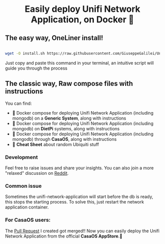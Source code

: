 <h1 align=center>Easily deploy Unifi Network Application, on Docker 🐳</h1>

## The easy way, OneLiner install!
```bash

wget -O install.sh https://raw.githubusercontent.com/GiuseppeGalilei/Unifi-Network-Application/main/OneLiner/install.sh && chmod +x install.sh && ./install.sh

```
Just copy and paste this command in your terminal, an intuitive script will guide you through the process

## The classic way, Raw compose files with instructions
You can find:
- 🐳 Docker compose for deploying Unifi Network Application (including mongodb) on a **Generic System**, along with instructions
- 🐳 Docker compose for deploying Unifi Network Application (including mongodb) on **DietPi** systems, along with instructions
- 🐳 Docker compose for deploying Unifi Network Application (including mongodb) through **CasaOS**, along with instructions
- 📔 **Cheat Sheet** about random Ubiquiti stuff

### Development
Feel free to raise issues and share your insights.
You can also join a more "relaxed" discussion on [Reddit](https://www.reddit.com/r/Ubiquiti/comments/18stenb/unifi_network_application_easy_docker_deployment/).

### Common issue
Sometimes the unifi-network-application will start before the db is ready, this stops the starting process.
To solve this, just restart the network application container.

### For CasaOS users:
The [Pull Request](https://github.com/IceWhaleTech/CasaOS-AppStore/pull/374) I created got merged!!
Now you can easily deploy the Unifi Network Application from the official **CasaOS AppStore**.🤩
